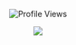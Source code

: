  <p align="center">
  <img src="https://komarev.com/ghpvc/?username=D4RKH3ART&label=lovelies&color=AABACE&base=570" alt="Profile Views"/>
</p>

<p align="center">
  <img src="https://file.garden/aFQP9esOHyVvl9zD/panny.png" />
</p>

